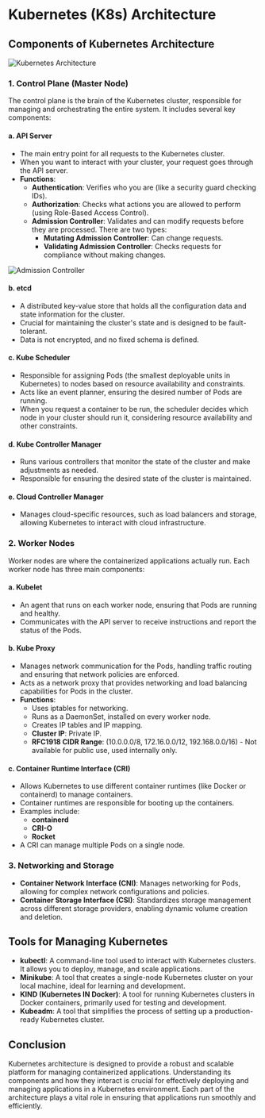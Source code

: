 # Kubernetes (K8s) Architecture

## Components of Kubernetes Architecture

![Kubernetes Architecture](https://github.com/user-attachments/assets/0223ef23-6783-48e4-ae6b-004e50a18d74)

### 1. Control Plane (Master Node)
The control plane is the brain of the Kubernetes cluster, responsible for managing and orchestrating the entire system. It includes several key components:

#### a. API Server
- The main entry point for all requests to the Kubernetes cluster.
- When you want to interact with your cluster, your request goes through the API server.
- **Functions**:
  - **Authentication**: Verifies who you are (like a security guard checking IDs).
  - **Authorization**: Checks what actions you are allowed to perform (using Role-Based Access Control).
  - **Admission Controller**: Validates and can modify requests before they are processed. There are two types:
    - **Mutating Admission Controller**: Can change requests.
    - **Validating Admission Controller**: Checks requests for compliance without making changes.

![Admission Controller](https://github.com/user-attachments/assets/13a6a4b1-49f9-4f6f-9d36-7aebae6b8454)

#### b. etcd
- A distributed key-value store that holds all the configuration data and state information for the cluster.
- Crucial for maintaining the cluster's state and is designed to be fault-tolerant.
- Data is not encrypted, and no fixed schema is defined.

#### c. Kube Scheduler
- Responsible for assigning Pods (the smallest deployable units in Kubernetes) to nodes based on resource availability and constraints.
- Acts like an event planner, ensuring the desired number of Pods are running.
- When you request a container to be run, the scheduler decides which node in your cluster should run it, considering resource availability and other constraints.

#### d. Kube Controller Manager
- Runs various controllers that monitor the state of the cluster and make adjustments as needed.
- Responsible for ensuring the desired state of the cluster is maintained.

#### e. Cloud Controller Manager
- Manages cloud-specific resources, such as load balancers and storage, allowing Kubernetes to interact with cloud infrastructure.

### 2. Worker Nodes
Worker nodes are where the containerized applications actually run. Each worker node has three main components:

#### a. Kubelet
- An agent that runs on each worker node, ensuring that Pods are running and healthy.
- Communicates with the API server to receive instructions and report the status of the Pods.

#### b. Kube Proxy
- Manages network communication for the Pods, handling traffic routing and ensuring that network policies are enforced.
- Acts as a network proxy that provides networking and load balancing capabilities for Pods in the cluster.
- **Functions**:
  - Uses iptables for networking.
  - Runs as a DaemonSet, installed on every worker node.
  - Creates IP tables and IP mapping.
  - **Cluster IP**: Private IP.
  - **RFC1918 CIDR Range**: (10.0.0.0/8, 172.16.0.0/12, 192.168.0.0/16) - Not available for public use, used internally only.

#### c. Container Runtime Interface (CRI)
- Allows Kubernetes to use different container runtimes (like Docker or containerd) to manage containers.
- Container runtimes are responsible for booting up the containers.
- Examples include:
  - **containerd**
  - **CRI-O**
  - **Rocket**
- A CRI can manage multiple Pods on a single node.

### 3. Networking and Storage
- **Container Network Interface (CNI)**: Manages networking for Pods, allowing for complex network configurations and policies.
- **Container Storage Interface (CSI)**: Standardizes storage management across different storage providers, enabling dynamic volume creation and deletion.

## Tools for Managing Kubernetes
- **kubectl**: A command-line tool used to interact with Kubernetes clusters. It allows you to deploy, manage, and scale applications.
- **Minikube**: A tool that creates a single-node Kubernetes cluster on your local machine, ideal for learning and development.
- **KIND (Kubernetes IN Docker)**: A tool for running Kubernetes clusters in Docker containers, primarily used for testing and development.
- **Kubeadm**: A tool that simplifies the process of setting up a production-ready Kubernetes cluster.

## Conclusion
Kubernetes architecture is designed to provide a robust and scalable platform for managing containerized applications. Understanding its components and how they interact is crucial for effectively deploying and managing applications in a Kubernetes environment. Each part of the architecture plays a vital role in ensuring that applications run smoothly and efficiently.
